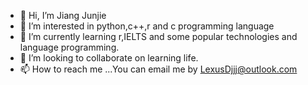- 👋 Hi, I’m Jiang Junjie
- 👀 I’m interested in python,c++,r and c programming language
- 🌱 I’m currently learning r,IELTS and some popular technologies and language programming.
- 💞️ I’m looking to collaborate on learning life.
- 📫 How to reach me ...You can email me by LexusDjjj@outlook.com

<!---
LexusDjjj/LexusDjjj is a ✨ special ✨ repository because its `README.md` (this file) appears on your GitHub profile.
You can click the Preview link to take a look at your changes.
--->

